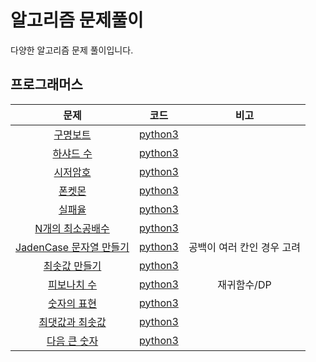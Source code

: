 # 알고리즘 문제풀이
 다양한 알고리즘 문제 풀이입니다.
 
## 프로그래머스
| 문제 | 코드 | 비고 |
| :-------------: |:-------------:|:-----:|
| [구명보트](https://programmers.co.kr/learn/courses/30/lessons/42885) | [python3](programmers/구명보트.py) | |
| [하샤드 수](https://programmers.co.kr/learn/courses/30/lessons/12947) | [python3](programmers/하샤드수.py) | |
| [시저암호](https://programmers.co.kr/learn/courses/30/lessons/12926) | [python3](programmers/시저암호.py) | |
| [폰켓몬](https://programmers.co.kr/learn/courses/30/lessons/1845) | [python3](programmers/폰켓몬.py) | |
| [실패율](https://programmers.co.kr/learn/courses/30/lessons/42889) | [python3](programmers/실패율.py) | |
| [N개의 최소공배수](https://programmers.co.kr/learn/courses/30/lessons/12953) | [python3](programmers/N개의최소공배수.py) | |
| [JadenCase 문자열 만들기](https://programmers.co.kr/learn/courses/30/lessons/12951#) | [python3](programmers/JadenCase문자열만들기.py) |공백이 여러 칸인 경우 고려|
| [최솟값 만들기](https://programmers.co.kr/learn/courses/30/lessons/12941) | [python3](programmers/최솟값만들기.py) ||
| [피보나치 수](https://programmers.co.kr/learn/courses/30/lessons/12945) | [python3](programmers/피보나치수.py) |재귀함수/DP|
| [숫자의 표현](https://programmers.co.kr/learn/courses/30/lessons/12924) | [python3](programmers/숫자의표현.py) ||
| [최댓값과 최솟값](https://programmers.co.kr/learn/courses/30/lessons/12939) | [python3](programmers/최대값최소값.py) ||
| [다음 큰 숫자](https://programmers.co.kr/learn/courses/30/lessons/12911) | [python3](programmers/다음큰숫자.py) ||
